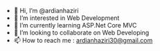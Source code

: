 - 👋 Hi, I’m @ardianhaziri
- 👀 I’m interested in Web Development
- 🌱 I’m currently learning ASP.Net Core MVC
- 💞️ I’m looking to collaborate on Web Developing
- 📫 How to reach me : ardianhaziri30@gmail.com

<!---
ardianhaziri/ardianhaziri is a ✨ special ✨ repository because its `README.md` (this file) appears on your GitHub profile.
You can click the Preview link to take a look at your changes.
--->
